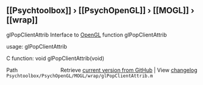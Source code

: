## [[Psychtoolbox]] &#8250; [[PsychOpenGL]] &#8250; [[MOGL]] &#8250; [[wrap]]

glPopClientAttrib  Interface to [OpenGL](OpenGL) function glPopClientAttrib  
  
usage:  glPopClientAttrib  
  
C function:  void glPopClientAttrib(void)  




<div class="code_header" style="text-align:right;">
  <span style="float:left;">Path&nbsp;&nbsp;</span> <span class="counter">Retrieve <a href=
  "https://raw.github.com/Psychtoolbox-3/Psychtoolbox-3/beta/Psychtoolbox/PsychOpenGL/MOGL/wrap/glPopClientAttrib.m">current version from GitHub</a> | View <a href=
  "https://github.com/Psychtoolbox-3/Psychtoolbox-3/commits/beta/Psychtoolbox/PsychOpenGL/MOGL/wrap/glPopClientAttrib.m">changelog</a></span>
</div>
<div class="code">
  <code>Psychtoolbox/PsychOpenGL/MOGL/wrap/glPopClientAttrib.m</code>
</div>

